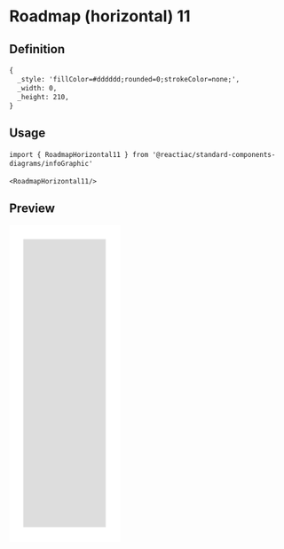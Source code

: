 # Roadmap (horizontal) 11

## Definition

```
{
  _style: 'fillColor=#dddddd;rounded=0;strokeColor=none;',
  _width: 0,
  _height: 210,
}
```

## Usage

```
import { RoadmapHorizontal11 } from '@reactiac/standard-components-diagrams/infoGraphic'

<RoadmapHorizontal11/>
```

## Preview

<img src="./roadmap-horizontal-11.png" width="200"/>
